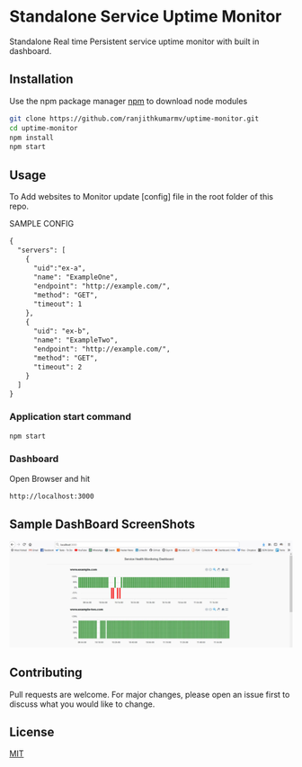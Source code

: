 # Standalone Service Uptime Monitor

Standalone Real time Persistent service uptime monitor with built in dashboard.  

## Installation

Use the npm package manager [npm](https://www.npmjs.com/) to download node modules

```bash
git clone https://github.com/ranjithkumarmv/uptime-monitor.git
cd uptime-monitor
npm install
npm start
```

## Usage


To Add websites to Monitor update [config] file in the root folder of this repo.

SAMPLE CONFIG
```
{
  "servers": [
    {
      "uid":"ex-a",
      "name": "ExampleOne",
      "endpoint": "http://example.com/",
      "method": "GET",
      "timeout": 1
    },
    {
      "uid": "ex-b",
      "name": "ExampleTwo",
      "endpoint": "http://example.com/",
      "method": "GET",
      "timeout": 2
    }
  ]
}
```

### Application start command
```node
npm start
```
### Dashboard
Open Browser and hit
```bash
http://localhost:3000
```

## Sample DashBoard ScreenShots
![Screenshot](sampleimgtwo.JPG)


## Contributing
Pull requests are welcome. For major changes, please open an issue first to discuss what you would like to change.



## License
[MIT](https://choosealicense.com/licenses/mit/)